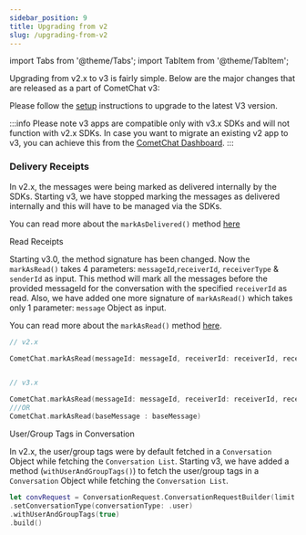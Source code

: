 ```yaml
---
sidebar_position: 9
title: Upgrading from v2
slug: /upgrading-from-v2
---
```


import Tabs from '@theme/Tabs';
import TabItem from '@theme/TabItem';

Upgrading from v2.x to v3 is fairly simple. Below are the major changes that are released as a part of CometChat v3:

Please follow the [setup](./setup) instructions to upgrade to the latest V3 version.

:::info Please note
v3 apps are compatible only with v3.x SDKs and will not function with v2.x SDKs. In case you want to migrate an existing v2 app to v3, you can achieve this from the [CometChat Dashboard](https://app.cometchat.com/).
:::

### Delivery Receipts

In v2.x, the messages were being marked as delivered internally by the SDKs. Starting v3, we have stopped marking the messages as delivered internally and this will have to be managed via the SDKs.

You can read more about the `markAsDelivered()` method [here](./delivery-read-receipts#mark-messages-as-delivered)

Read Receipts

Starting v3.0, the method signature has been changed. Now the `markAsRead()` takes 4 parameters: `messageId`,`receiverId`, `receiverType` & `senderId` as input. This method will mark all the messages before the provided messageId for the conversation with the specified `receiverId` as read. Also, we have added one more signature of `markAsRead()` which takes only 1 parameter: `message` Object as input.

You can read more about the `markAsRead()` method [here](./delivery-read-receipts#mark-messages-as-read).

<Tabs>
<TabItem value="Swift" label="Swift">

```swift
// v2.x

CometChat.markAsRead(messageId: messageId, receiverId: receiverId, receiverType: .user)


// v3.x

CometChat.markAsRead(messageId: messageId, receiverId: receiverId, receiverType: .user, messageSender: senderId)
///OR
CometChat.markAsRead(baseMessage : baseMessage)
```

</TabItem>
</Tabs>

User/Group Tags in Conversation

In v2.x, the user/group tags were by default fetched in a `Conversation` Object while fetching the `Conversation List`.
Starting v3, we have added a method (`withUserAndGroupTags()`) to fetch the user/group tags in a `Conversation` Object while fetching the `Conversation List`.

<Tabs>
<TabItem value="Swift" label="Swift">

```swift
let convRequest = ConversationRequest.ConversationRequestBuilder(limit: 50)
.setConversationType(conversationType: .user)
.withUserAndGroupTags(true)
.build()
```

</TabItem>
</Tabs>
